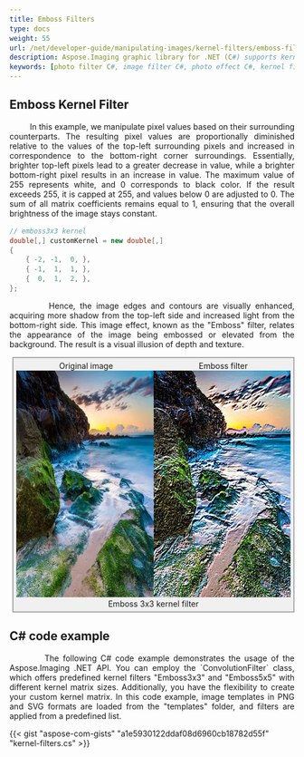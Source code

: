 ```yaml
---
title: Emboss Filters
type: docs
weight: 55
url: /net/developer-guide/manipulating-images/kernel-filters/emboss-filter/
description: Aspose.Imaging graphic library for .NET (C#) supports kernel filters such Emboss3x3 as well as custom kernels.
keywords: [photo filter C#, image filter C#, photo effect C#, kernel filter, emboss image, kernel matrix, convolution operation,  custom kernel filter]
---
```


## Emboss Kernel Filter

<p align='justify'>
&nbsp;&nbsp;&nbsp;&nbsp;&nbsp;&nbsp;&nbsp;&nbsp;
In this example, we manipulate pixel values based on their surrounding counterparts. The resulting pixel values are proportionally diminished relative to the values of the top-left surrounding pixels and increased in correspondence to the bottom-right corner surroundings. Essentially, brighter top-left pixels lead to a greater decrease in value, while a brighter bottom-right pixel results in an increase in value. The maximum value of 255 represents white, and 0 corresponds to black color. If the result exceeds 255, it is capped at 255, and values below 0 are adjusted to 0. The sum of all matrix coefficients remains equal to 1, ensuring that the overall brightness of the image stays constant.
</p>

```cs
// emboss3x3 kernel
double[,] customKernel = new double[,]
{
    { -2, -1,  0, },
    { -1,  1,  1, },
    {  0,  1,  2, },
};
```

<p align='justify'>
&nbsp;&nbsp;&nbsp;&nbsp;&nbsp;&nbsp;&nbsp;&nbsp;
Hence, the image edges and contours are visually enhanced, acquiring more shadow from the top-left side and increased light from the bottom-right side. This image effect, known as the "Emboss" filter, relates the appearance of the image being embossed or elevated from the background. The result is a visual illusion of depth and texture.
</p>

<style>
   .frame {
    border: 2px solid darkgray;
    padding: 5px;
    margin: 10px 0 5px 5px;
    background: #f0f0f0;
    align-items: center;
   }
   .marginauto {
    margin: 10px auto 20px;
    display: block;
   }
   .frame figcaption {
    margin: 0 auto;
    display: flex;
    flex-direction: row;
    justify-content: center;
   }
   .container {
    display: flex;
    flex-direction: row;
    align-items: center;
    justify-content: space-around;
   }
</style>

<figure class="frame">
<div class="container">
    <div>
        <figcaption>Original image</figcaption>
    </div>
    <div>
        <figcaption>Emboss filter</figcaption>
    </div>
</div>
<div class="container">
    <div>
        <img src="../template-landscape.webp" alt="Original photo before emboss filter" width="640" height="400"/>
    </div>
    <div>
        <img src="./emboss3x3-kernel-filter.webp" alt="Emboss 3x3 kernel filter" width="640" height="400"/>
    </div>
</div>
<figcaption>Emboss 3x3 kernel filter</figcaption>
</figure>


## C# code example

<p align='justify'>
&nbsp;&nbsp;&nbsp;&nbsp;&nbsp;&nbsp;&nbsp;&nbsp;
The following C# code example demonstrates the usage of the Aspose.Imaging .NET API. You can employ the `ConvolutionFilter` class, which offers predefined kernel filters "Emboss3x3" and "Emboss5x5" with different kernel matrix sizes. Additionally, you have the flexibility to create your custom kernel matrix. In this code example, image templates in PNG and SVG formats are loaded from the "templates" folder, and filters are applied from a predefined list.
</p>

{{< gist "aspose-com-gists" "a1e5930122ddaf08d6960cb18782d55f" "kernel-filters.cs" >}}
